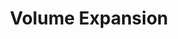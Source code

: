 ---
title: Volume Expansion
menu:
  docs_{{ .version }}:
    identifier: kf-volume-expansion
    name: Volume Expansion
    parent: kf-kafka-guides
    weight: 44
menu_name: docs_{{ .version }}
---